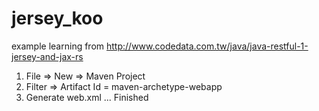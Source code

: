 # jersey_koo
example learning from http://www.codedata.com.tw/java/java-restful-1-jersey-and-jax-rs

1. File => New => Maven Project
2. Filter => Artifact Id = maven-archetype-webapp
3. Generate web.xml ...
Finished
